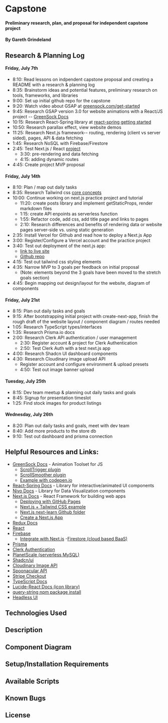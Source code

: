 # Capstone

#### Preliminary research, plan, and proposal for independent capstone project

#### By Gareth Grindeland

## Research & Planning Log

#### Friday, July 7th
* 8:10: Read lessons on indpendent capstone proposal and creating a README with a research & planning log
* 8:35: Brainstorm ideas and potential features, preliminary research on tools, frameworks, and libraries
* 9:00: Set up initial github repo for the capstone
* 9:20: Watch video about GSAP at [greensock.com/get-started](https://greensock.com/get-started/)
* 9:45: Research GSAP version 3.0 for website animations with a React/JS project -- [GreenSock Docs](https://greensock.com/docs/)
* 10:15: Research React-Spring library at [react-spring getting started](https://www.react-spring.dev/docs/getting-started)
* 10:50: Research parallax effect, view website demos
* 11:25: Research Next.js framework-- routing, rendering (client vs server sided), pages, API & data fetching
* 1:45: Research NoSQL with Firebase/Firestore
* 2:45: Test Next.js / React [project](https://github.com/gareth-24/nextjs-blog)
  - 3:30: pre-rendering and data fetching
  - 4:15: adding dynamic routes
* 4:45: Create project MVP proposal

#### Friday, July 14th
* 8:10: Plan / map out daily tasks
* 8:35: Research Tailwind css [core concepts](https://tailwindcss.com/docs/utility-first)
* 10:00: Continue working on next.js practice project and tutorial
  - 11:20: create posts library and implement getStaticProps, render markdown files
  - 1:15: create API enpoints as serverless function
  - 1:55: Refactor code, add css, add title page and links to pages
  - 2:10: Research differences and benefits of rendering data or website pages server-side vs. using static generation
* 2:35: Install Vercel for Github and read how to deploy a Next.js App
* 3:00: Register/Configure a Vercel account and the practice project
* 3:40: Test out deployment of the next.js app:
  - [link to live site](https://nextjs-blog-eta-snowy-14.vercel.app/)
  - [Github repo](https://github.com/gareth-24/nextjs-blog)
* 4:15: Test out tailwind css styling elements
* 4:35: Narrow MVP to 3 goals per feedback on initial proposal
  - (Note: elements beyond the 3 goals have been moved to the stretch goals section)
* 4:45: Begin mapping out design/layout for the website, diagram of components

#### Friday, July 21st
* 8:15: Plan out daily tasks and goals
* 9:15: After bootstrapping initial project with create-next-app, finish the rough draft of the website layout / component diagram / routes needed
* 1:05: Research TypeScript types/interfaces
* 1:35: Research Prisma.io docs
* 2:00: Research Clerk API authentication / user management
  - 2:30: Register account & project for Clerk Authentication
  - 2:50: Test Clerk Auth with a test next.js app
* 4:00: Research Shadcn UI dashboard components
* 4:30: Research Cloudinary image upload API
  - Register account and configure environment & upload presets
  - 4:50: Test out image banner upload 

#### Tuesday, July 25th
* 8:15: Dev team meetup & planning out daily tasks and goals
* 8:45: Signup for presentation timeslot
* 1:25: Find stock images for product listings

#### Wednesday, July 26th
* 8:20: Plan out daily tasks and goals, meet with dev team
* 8:40: Add more products to the store db
* 9:10: Test out dashboard and prisma connection

## Helpful Resources and Links:

* [GreenSock Docs](https://greensock.com/docs/) - Animation Toolset for JS
  - [ScrollTrigger plugin](https://greensock.com/docs/v3/Plugins/ScrollTrigger)
  - [ScrollSmoother plugin](https://greensock.com/docs/v3/Plugins/ScrollSmoother)
  - [Example with codepen.io](https://codepen.io/isladjan/pen/abdyPBw)
* [React-Spring Docs](https://www.react-spring.dev/docs) - Library for interactive/animated UI components
* [Nivo Docs](https://nivo.rocks/) - Library for Data Visualization components
* [Next.js Docs](https://nextjs.org/docs) - React Framework for building web apps
  - [Deploying with GitHub Pages](https://github.com/vercel/next.js/tree/canary/examples/github-pages)
  - [Next.js + Tailwind CSS example](https://github.com/vercel/next.js/tree/canary/examples/with-tailwindcss)
  - [Next.js next-learn Github folder](https://github.com/vercel/next-learn/tree/master/basics)
  - [Create a Next.js App](https://nextjs.org/learn/basics/create-nextjs-app)
* [Redux Docs](https://redux.js.org/introduction/getting-started)
* [React](https://react.dev/reference/react)
* [Firebase](https://firebase.google.com/)
  - [Integrate with Next.js](https://firebase.google.com/docs/hosting/frameworks/nextjs)
  -[Firestore (cloud based BaaS)](https://firebase.google.com/products/firestore)
* [Prisma](https://www.prisma.io/docs)
* [Clerk Authentication](https://clerk.com/)
* [PlanetScale (serverless MySQL)](sk_test_Sthrk6DpKEjTT57ZPIbHL8wujReRMenL0hsjciZ4Nt)
* [Shadcn/ui](https://ui.shadcn.com/)
* [Cloudinary Image API](https://cloudinary.com/documentation/cloudinary_references)
* [Spoonacular API](https://spoonacular.com/food-api)
* [Stripe Checkout](https://stripe.com/docs/payments/checkout)
* [TypeScript Docs](https://www.typescriptlang.org/docs/)
* [Lucide-React Docs (icon library)](https://lucide.dev/guide/)
* [query-string npm package install](https://www.npmjs.com/package/query-string)
* [Headless UI](https://headlessui.com/)


## Technologies Used

<!-- * Git
* JavaScript
* React version 18.2.0
*  -->

## Description

<!-- _(Full Description)_ -->

## Component Diagram

<!-- ![diagram](src/img/component-diagram.jpg) -->

## Setup/Installation Requirements



## Available Scripts



## Known Bugs



## License
